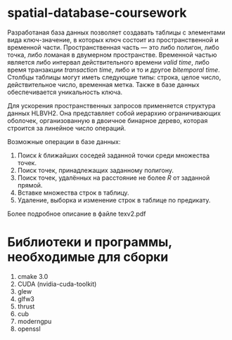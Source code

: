 # spatial-database-coursework

Разработаная база данных позволяет создавать таблицы с элементами вида ключ-значение, в которых ключ состоит из пространственной и временной части. Пространственная часть — это либо полигон, либо точка, либо ломаная в двумерном пространстве. Временной частью является либо интервал действительного времени *valid time*, либо время транзакции *transaction time*, либо и то и другое *bitemporal time*. Столбцы таблицы могут иметь следующие типы: строка, целое число, действительное число, временная метка. Также в базе данных обеспечивается уникальность ключа. 

Для ускорения пространственных запросов применяется структура данных HLBVH2. Она представляет собой иерархию ограничивающих оболочек, организованную в двоичное бинарное дерево, которая строится за линейное число операций.

Возможные операции в базе данных:

1. Поиск *k* ближайших соседей заданной точки среди множества точек.
2. Поиск точек, принадлежащих заданному полигону.
3. Поиск точек, удалённых на расстояние не более *R* от заданной прямой.
4. Вставке множества строк в таблицу.
5. Удаление, выборка и изменение строк в таблице по предикату.

Более подробное описание в файле texv2.pdf

# Библиотеки и программы, необходимые для сборки
1. cmake 3.0
2. CUDA (nvidia-cuda-toolkit)
3. glew
4. glfw3
5. thrust
6. cub
7. moderngpu
8. openssl

